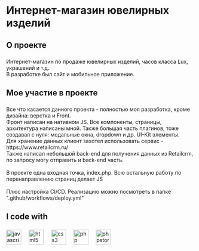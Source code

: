 <h1 align="left">Интернет-магазин ювелирных изделий</h1>

###

<h2 align="left">О проекте</h2>

###

<p align="left">Интернет-магазин по продаже ювелирных изделий, часов класса Lux, украшений и т.д.<br>В разработке был сайт и мобильное приложение.</p>

###

<h2 align="left">Мое участие в проекте</h2>

###

<p align="left">Все что касается данного проекта - полностью моя разработка, кроме дизайна: верстка и Front.<br>Фронт написан на нативном JS. Все компоненты, страницы, архитектура написаны мной. Также большая часть плагинов, тоже создавал с нуля: модальные окна, dropdown и др. UI-Kit элементы.<br>Для хранение данных клиент захотел использовать сервис - https://www.retailcrm.ru/<br>Также написал небольшой back-end для получения данных из Retailcrm, по запросу могу отправить и back-end часть.<br><br>В проекте одна входная точка, index.php. Всю остальную работу по перенаправлению страниц делает JS<br><br>Плюс настройка CI/CD. Реализацию можно посмотреть в папке ".github/workflows/deploy.yml"</p>

###

<h2 align="left">I code with</h2>

###

<div align="left">
  <img src="https://cdn.jsdelivr.net/gh/devicons/devicon/icons/javascript/javascript-original.svg" height="40" alt="javascript logo"  />
  <img width="12" />
  <img src="https://cdn.jsdelivr.net/gh/devicons/devicon/icons/html5/html5-original.svg" height="40" alt="html5 logo"  />
  <img width="12" />
  <img src="https://cdn.jsdelivr.net/gh/devicons/devicon/icons/css3/css3-original.svg" height="40" alt="css3 logo"  />
  <img width="12" />
  <img src="https://cdn.jsdelivr.net/gh/devicons/devicon/icons/php/php-original.svg" height="40" alt="php logo"  />
  <img width="12" />
  <img src="https://cdn.jsdelivr.net/gh/devicons/devicon/icons/phpstorm/phpstorm-original.svg" height="40" alt="phpstorm logo"  />
</div>

###

